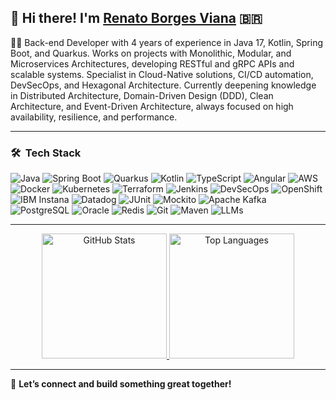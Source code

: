 ## 👋 Hi there! I'm [Renato Borges Viana](https://linkedin.com/in/renato-borges-viana) 🇧🇷

👨‍💻 Back-end Developer with 4 years of experience in Java 17, Kotlin, Spring Boot, and Quarkus. Works on projects with Monolithic, Modular, and Microservices Architectures, developing RESTful and gRPC APIs and scalable systems. Specialist in Cloud-Native solutions, CI/CD automation, DevSecOps, and Hexagonal Architecture. Currently deepening knowledge in Distributed Architecture, Domain-Driven Design (DDD), Clean Architecture, and Event-Driven Architecture, always focused on high availability, resilience, and performance.

---

### 🛠 &nbsp;Tech Stack

![Java](https://img.shields.io/badge/Java-ED8B00?style=for-the-badge&logo=java&logoColor=white)
![Spring Boot](https://img.shields.io/badge/Spring_Boot-F2F4F9?style=for-the-badge&logo=spring-boot)
![Quarkus](https://img.shields.io/badge/Quarkus-4695EB?style=for-the-badge&logo=quarkus&logoColor=white)
![Kotlin](https://img.shields.io/badge/Kotlin-7F52FF?style=for-the-badge&logo=kotlin&logoColor=white)
![TypeScript](https://img.shields.io/badge/TypeScript-3178C6?style=for-the-badge&logo=typescript&logoColor=white)
![Angular](https://img.shields.io/badge/Angular-DD0031?style=for-the-badge&logo=angular&logoColor=white)
![AWS](https://img.shields.io/badge/AWS%20-%23FF9900.svg?&style=for-the-badge&logo=amazon-aws&logoColor=white)
![Docker](https://img.shields.io/badge/Docker-2CA5E0?style=for-the-badge&logo=docker&logoColor=white)
![Kubernetes](https://img.shields.io/badge/kubernetes-%23326ce5.svg?style=for-the-badge&logo=kubernetes&logoColor=white)
![Terraform](https://img.shields.io/badge/Terraform-623CE4?style=for-the-badge&logo=terraform&logoColor=white)
![Jenkins](https://img.shields.io/badge/Jenkins-D24939?style=for-the-badge&logo=Jenkins&logoColor=white)
![DevSecOps](https://img.shields.io/badge/DevSecOps-4B3263?style=for-the-badge)
![OpenShift](https://img.shields.io/badge/OpenShift-E00B1C?style=for-the-badge&logo=redhatopenshift&logoColor=white)
![IBM Instana](https://img.shields.io/badge/Instana-000000?style=for-the-badge&logo=instana&logoColor=yellow)
![Datadog](https://img.shields.io/badge/Datadog-632CA6?style=for-the-badge&logo=datadog&logoColor=white)
![JUnit](https://img.shields.io/badge/Junit5-25A162?style=for-the-badge&logo=junit5&logoColor=white)
![Mockito](https://img.shields.io/badge/Mockito-4CAF50?style=for-the-badge)
![Apache Kafka](https://img.shields.io/badge/Kafka-231F20?style=for-the-badge&logo=apachekafka&logoColor=white)
![PostgreSQL](https://img.shields.io/badge/postgres-%23316192.svg?style=for-the-badge&logo=postgresql&logoColor=white)
![Oracle](https://img.shields.io/badge/Oracle-CC2927?style=for-the-badge&logo=oracle&logoColor=white)
![Redis](https://img.shields.io/badge/redis-%23DD0031.svg?&style=for-the-badge&logo=redis&logoColor=white)
![Git](https://img.shields.io/badge/GIT-E44C30?style=for-the-badge&logo=git&logoColor=white)
![Maven](https://img.shields.io/badge/Maven-FF6600?style=for-the-badge&logo=apachemaven&logoColor=white)
![LLMs](https://img.shields.io/badge/LLMs-4B3263?style=for-the-badge&logo=openai&logoColor=white)

---

<p align="center">
  <a href="https://github.com/renato-viana">
    <img height="200" src="https://github-readme-stats.vercel.app/api?username=renato-viana&show_icons=true&theme=tokyonight" alt="GitHub Stats" />
  </a>
  <a href="https://github.com/renato-viana">
    <img height="200" src="https://github-readme-stats.vercel.app/api/top-langs/?username=renato-viana&theme=tokyonight&layout=compact&langs_count=3&hide=javascript,python,html,css,scss" alt="Top Languages" />
  </a>
</p>

---

🚀 **Let’s connect and build something great together!**
